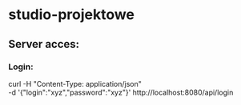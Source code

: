 # studio-projektowe

## Server acces:

### Login:
curl -H "Content-Type: application/json"  
     -d '{"login":"xyz","password":"xyz"}' 
     http://localhost:8080/api/login
